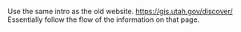 Use the same intro as the old website.  https://gis.utah.gov/discover/
Essentially follow the flow of the information on that page.  

